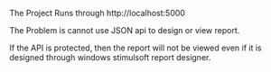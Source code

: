 The Project Runs through http://localhost:5000 

The Problem is cannot use JSON api to design or view report. 

If the API is protected, then the report will not be viewed even if it is designed through windows stimulsoft report designer. 

